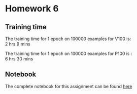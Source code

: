 # Homework 6

## Training time

The training time for 1 epoch on 100000 examples for V100 is:  
2 hrs 9 mins

The training time for 1 epoch on 100000 examples for P100 is :  
6 hrs 30 mins

## Notebook

The complete notebook for this assignment can be found [here](https://github.com/erikhou45/w251-assignments/blob/master/hw6/BERT_classifying_toxicity.ipynb)

